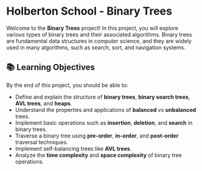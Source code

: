 # Holberton School - Binary Trees

Welcome to the **Binary Trees** project! In this project, you will explore various types of binary trees and their associated algorithms. Binary trees are fundamental data structures in computer science, and they are widely used in many algorithms, such as search, sort, and navigation systems.

## 📚 Learning Objectives

By the end of this project, you should be able to:

- Define and explain the structure of **binary trees**, **binary search trees**, **AVL trees**, and **heaps**.
- Understand the properties and applications of **balanced** vs **unbalanced** trees.
- Implement basic operations such as **insertion**, **deletion**, and **search** in binary trees.
- Traverse a binary tree using **pre-order**, **in-order**, and **post-order** traversal techniques.
- Implement self-balancing trees like **AVL trees**.
- Analyze the **time complexity** and **space complexity** of binary tree operations.
